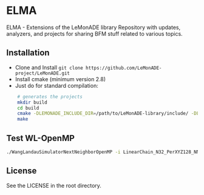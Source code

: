 # ELMA
ELMA - Extensions of the LeMonADE library
Repository with updates, analyzers, and projects for sharing BFM stuff related to various topics.


## Installation

* Clone and Install `git clone https://github.com/LeMonADE-project/LeMonADE.git`
* Install cmake (minimum version 2.8)
* Just do for standard compilation:
 
````sh
    # generates the projects
    mkdir build
    cd build
    cmake -DLEMONADE_INCLUDE_DIR=/path/to/LeMonADE-library/include/ -DLEMONADE_LIBRARY_DIR=/path/to/LeMonADE-library/lib/ ..
    make
````

## Test WL-OpenMP
````sh
./WangLandauSimulatorNextNeighborOpenMP -i LinearChain_N32_PerXYZ128_NNS_E-0.4.bfm --min -10000.2 --max 0.6 --bins 25002 -m 100000000000 -r 10 -b 10000 -f 1.1 --min-win -95.0 --max-win 0.4 --HGLnDOS LinearChain_N32_PerXYZ128_NNS_E-0.4_HGLnDOS_shifted_01.dat --dump 0 --overlap 0.5 --length-increase 0.125 --read-in-BFM 0 --flatness 0.2 > /dev/null 2>&1
````



## License

See the LICENSE in the root directory.
